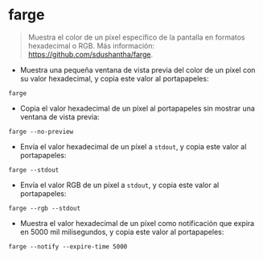 # farge

> Muestra el color de un píxel específico de la pantalla en formatos hexadecimal o RGB.
> Más información: <https://github.com/sdushantha/farge>.

- Muestra una pequeña ventana de vista previa del color de un píxel con su valor hexadecimal, y copia este valor al portapapeles:

`farge`

- Copia el valor hexadecimal de un píxel al portapapeles sin mostrar una ventana de vista previa:

`farge --no-preview`

- Envía el valor hexadecimal de un píxel a `stdout`, y copia este valor al portapapeles:

`farge --stdout`

- Envía el valor RGB de un píxel a `stdout`, y copia este valor al portapapeles:

`farge --rgb --stdout`

- Muestra el valor hexadecimal de un píxel como notificación que expira en 5000 mil milisegundos, y copia este valor al portapapeles:

`farge --notify --expire-time 5000`
